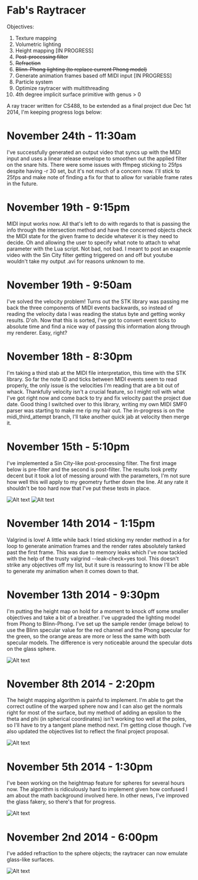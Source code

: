 Fab's Raytracer
===============

Objectives:

1. Texture mapping
2. Volumetric lighting
3. Height mapping [IN PROGRESS]
4. ~~Post-processing filter~~
5. ~~Refraction~~
6. ~~Blinn-Phong lighting (to replace current Phong model)~~
7. Generate animation frames based off MIDI input [IN PROGRESS]
8. Particle system
9. Optimize raytracer with multithreading
10. 4th degree implicit surface primitive with genus > 0

A ray tracer written for CS488, to be extended as a final project due Dec 1st 2014, I'm keeping progress logs below:

# November 24th - 11:30am

I've successfully generated an output video that syncs up with the MIDI input and uses a linear release envelope to smoothen out the applied filter on the snare hits. There were some issues with ffmpeg sticking to 25fps despite having -r 30 set, but it's not much of a concern now. I'll stick to 25fps and make note of finding a fix for that to allow for variable frame rates in the future.

# November 19th - 9:15pm

MIDI input works now. All that's left to do with regards to that is passing the info through the intersection method and have the concerned objects check the MIDI state for the given frame to decide whatever it is they need to decide. Oh and allowing the user to specify what note to attach to what parameter with the Lua script. Not bad, not bad. I meant to post an exapmle video with the Sin City filter getting triggered on and off but youtube wouldn't take my output .avi for reasons unknown to me.

# November 19th - 9:50am

I've solved the velocity problem! Turns out the STK library was passing me back the three components of MIDI events backwards, so instead of reading the velocity data I was reading the status byte and getting wonky results. D'oh. Now that this is sorted, I've got to convert event ticks to absolute time and find a nice way of passing this information along through my renderer. Easy, right?

# November 18th - 8:30pm

I'm taking a third stab at the MIDI file interpretation, this time with the STK library. So far the note ID and ticks between MIDI events seem to read properly, the only issue is the velocities I'm reading that are a bit out of whack. Thankfully velocity isn't a crucial feature, so I might roll with what I've got right now and come back to try and fix velocity past the project due date. Good thing I switched over to this library, writing my own MIDI SMF0 parser was starting to make me rip my hair out. The in-progress is on the midi_third_attempt branch, I'll take another quick jab at velocity then merge it.

# November 15th - 5:10pm

I've implemented a Sin City-like post-processing filter. The first image below is pre-filter and the second is post-filter. The results look pretty decent but it took a lot of messing around with the parameters, I'm not sure how well this will apply to my geometry further down the line. At any rate it shouldn't be too hard now that I've put these tests in place.

![Alt text](/prefilter.png?raw=true "Sample render")
![Alt text](/postfilter.png?raw=true "Sample render")

# November 14th 2014 - 1:15pm

Valgrind is love! A little while back I tried sticking my render method in a for loop to generate animation frames and the render rates absolutely tanked past the first frame. This was due to memory leaks which I've now tackled with the help of the trusty valgrind --leak-check=yes tool. This doesn't strike any objectives off my list, but it sure is reassuring to know I'll be able to generate my animation when it comes down to that.

# November 13th 2014 - 9:30pm

I'm putting the height map on hold for a moment to knock off some smaller objectives and take a bit of a breather. I've upgraded the lighting model from Phong to Blinn-Phong. I've set up the sample render (image below) to use the Blinn specular value for the red channel and the Phong specular for the green, so the orange areas are more or less the same with both specular models. The difference is very noticeable around the specular dots on the glass sphere.

![Alt text](/sampleblinn.png?raw=true "Sample render")

# November 8th 2014 - 2:20pm

The height mapping algorithm is painful to implement. I'm able to get the correct outline of the warped sphere now and I can also get the normals right for most of the surface, but my method of adding an epsilon to the theta and phi (in spherical coordinates) isn't working too well at the poles, so I'll have to try a tangent plane method next. I'm getting close though. I've also updated the objectives list to reflect the final project proposal.

![Alt text](/sampleheight1.png?raw=true "Sample render")


# November 5th 2014 - 1:30pm

I've been working on the heightmap feature for spheres for several hours now. The algorithm is ridiculously hard to implement given how confused I am about the math background involved here. In other news, I've improved the glass fakery, so there's that for progress.

![Alt text](/samplebetterglass.png?raw=true "Sample render")


# November 2nd 2014 - 6:00pm

I've added refraction to the sphere objects; the raytracer can now emulate glass-like surfaces.

![Alt text](/samplerefraction.png?raw=true "Sample render")